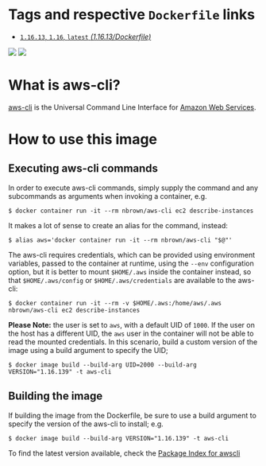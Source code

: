 # Tags and respective `Dockerfile` links

- [`1.16.13`, `1.16`, `latest` *(1.16.13/Dockerfile)*](https://github.com/nbrownuk/docker-aws-cli/blob/master/Dockerfile)

[![](https://images.microbadger.com/badges/image/nbrown/aws-cli.svg)](https://microbadger.com/images/nbrown/aws-cli "View on microbadger.com")
[![](https://images.microbadger.com/badges/version/nbrown/aws-cli.svg)](https://microbadger.com/images/nbrown/aws-cli "View on microbadger.com")

# What is aws-cli?

[aws-cli](https://github.com/aws/aws-cli) is the Universal Command Line Interface for [Amazon Web Services](https://aws.amazon.com/).

# How to use this image

## Executing aws-cli commands

In order to execute aws-cli commands, simply supply the command and any subcommands as arguments when invoking a container, e.g.

```
$ docker container run -it --rm nbrown/aws-cli ec2 describe-instances
```

It makes a lot of sense to create an alias for the command, instead:

```
$ alias aws='docker container run -it --rm nbrown/aws-cli "$@"'
```

The aws-cli requires credentials, which can be provided using environment variables, passed to the container at runtime, using the `--env` configuration option, but it is better to mount `$HOME/.aws` inside the container instead, so that `$HOME/.aws/config` or `$HOME/.aws/credentials` are available to the aws-cli:

```
$ docker container run -it --rm -v $HOME/.aws:/home/aws/.aws nbrown/aws-cli ec2 describe-instances
```

**Please Note:** the user is set to `aws`, with a default UID of `1000`. If the user on the host has a different UID, the `aws` user in the container will not be able to read the mounted credentials. In this scenario, build a custom version of the image using a build argument to specify the UID;

```
$ docker image build --build-arg UID=2000 --build-arg VERSION="1.16.139" -t aws-cli
```

## Building the image

If building the image from the Dockerfile, be sure to use a build argument to specify the version of the aws-cli to install; e.g.

```
$ docker image build --build-arg VERSION="1.16.139" -t aws-cli
```

To find the latest version available, check the [Package Index for awscli](https://pypi.python.org/pypi/awscli)
